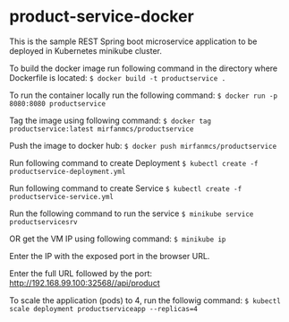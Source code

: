 product-service-docker
========================
This is the sample REST Spring boot microservice application to be deployed in Kubernetes minikube cluster.


To build the docker image run following command in the directory where Dockerfile is located:
`$ docker build -t productservice .`

To run the container locally run the following command:
`$ docker run -p 8080:8080 productservice`

Tag the image using following command:
`$ docker tag productservice:latest mirfanmcs/productservice`

Push the image to docker hub:
`$ docker push mirfanmcs/productservice`

Run following command to create Deployment
`$ kubectl create -f productservice-deployment.yml`

Run following command to create Service
`$ kubectl create -f productservice-service.yml`

Run the following command to run the service
`$ minikube service productservicesrv`

OR get the VM IP using following command:
`$ minikube ip`

Enter the IP with the exposed port in the browser URL.

Enter the full URL followed by the port:
http://192.168.99.100:32568//api/product


To scale the application (pods) to 4, run the followig command:
`$ kubectl scale deployment productserviceapp --replicas=4`